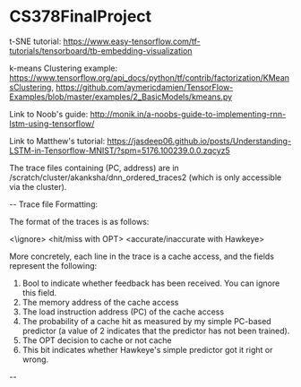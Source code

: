 # CS378FinalProject

t-SNE tutorial: https://www.easy-tensorflow.com/tf-tutorials/tensorboard/tb-embedding-visualization

k-means Clustering example: https://www.tensorflow.org/api_docs/python/tf/contrib/factorization/KMeansClustering, https://github.com/aymericdamien/TensorFlow-Examples/blob/master/examples/2_BasicModels/kmeans.py

Link to Noob's guide: http://monik.in/a-noobs-guide-to-implementing-rnn-lstm-using-tensorflow/

Link to Matthew's tutorial: https://jasdeep06.github.io/posts/Understanding-LSTM-in-Tensorflow-MNIST/?spm=5176.100239.0.0.zqcyz5

The trace files containing (PC, address) are in /scratch/cluster/akanksha/dnn_ordered_traces2 (which is only accessible via the cluster).


--
Trace file Formatting:

The format of the traces is as follows:

<\ignore> <PC> <data address> <ignore> <hit/miss with OPT> <accurate/inaccurate with Hawkeye>

More concretely, each line in the trace is a cache access, and the fields represent the following:

1. Bool to indicate whether feedback has been received. You can ignore this field.
2. The memory address of the cache access
3. The load instruction address (PC) of the cache access
4. The probability of a cache hit as measured by my simple PC-based predictor (a value of 2 indicates that the predictor has not been trained).
5. The OPT decision to cache or not cache
6. This bit indicates whether Hawkeye's simple predictor got it right or wrong.

--
